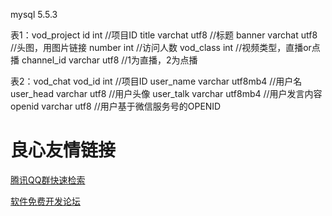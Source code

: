 mysql 5.5.3

表1：vod_project
	id		int				//项目ID
	title		varchat		utf8		//标题
	banner		varchat		utf8		//头图，用图片链接
	number		int				//访问人数
	vod_class	int				//视频类型，直播or点播
	channel_id	varchar		utf8		//1为直播，2为点播

表2：vod_chat
	vod_id		int				//项目ID
	user_name	varchar		utf8mb4		//用户名
	user_head	varchar		utf8		//用户头像
	user_talk	varchar		utf8mb4		//用户发言内容
	openid		varchar		utf8		//用户基于微信服务号的OPENID

 # 良心友情链接

[腾讯QQ群快速检索](http://u.720life.cn/s/8cf73f7c)

[软件免费开发论坛](http://u.720life.cn/s/bbb01dc0)